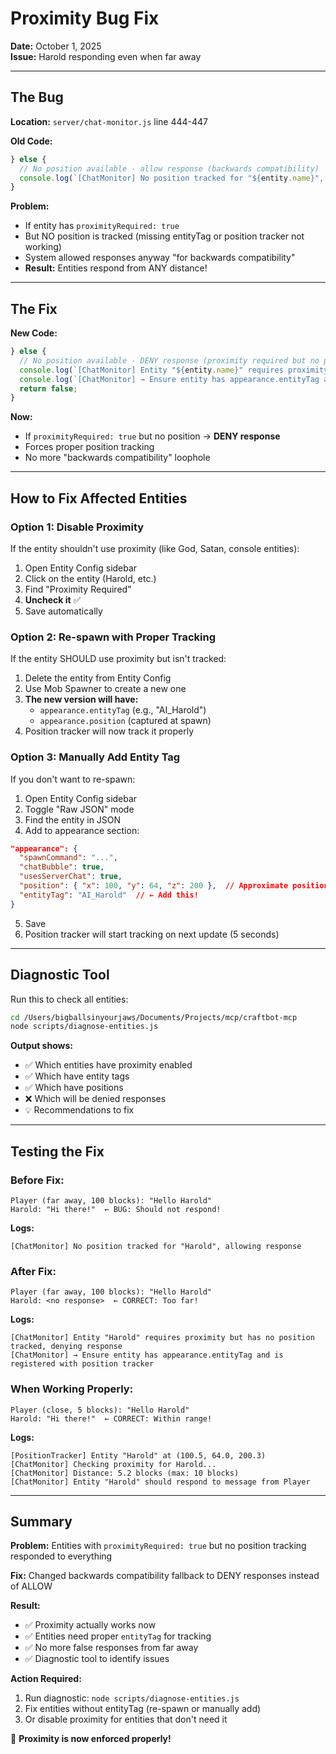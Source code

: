 # Proximity Bug Fix

**Date:** October 1, 2025  
**Issue:** Harold responding even when far away

---

## The Bug

**Location:** `server/chat-monitor.js` line 444-447

**Old Code:**
```javascript
} else {
  // No position available - allow response (backwards compatibility)
  console.log(`[ChatMonitor] No position tracked for "${entity.name}", allowing response`);
}
```

**Problem:**
- If entity has `proximityRequired: true`
- But NO position is tracked (missing entityTag or position tracker not working)
- System allowed responses anyway "for backwards compatibility"
- **Result:** Entities respond from ANY distance!

---

## The Fix

**New Code:**
```javascript
} else {
  // No position available - DENY response (proximity required but no position tracked)
  console.log(`[ChatMonitor] Entity "${entity.name}" requires proximity but has no position tracked, denying response`);
  console.log(`[ChatMonitor] → Ensure entity has appearance.entityTag and is registered with position tracker`);
  return false;
}
```

**Now:**
- If `proximityRequired: true` but no position → **DENY response**
- Forces proper position tracking
- No more "backwards compatibility" loophole

---

## How to Fix Affected Entities

### Option 1: Disable Proximity

If the entity shouldn't use proximity (like God, Satan, console entities):

1. Open Entity Config sidebar
2. Click on the entity (Harold, etc.)
3. Find "Proximity Required"
4. **Uncheck it** ✅
5. Save automatically

### Option 2: Re-spawn with Proper Tracking

If the entity SHOULD use proximity but isn't tracked:

1. Delete the entity from Entity Config
2. Use Mob Spawner to create a new one
3. **The new version will have:**
   - `appearance.entityTag` (e.g., "AI_Harold")
   - `appearance.position` (captured at spawn)
4. Position tracker will now track it properly

### Option 3: Manually Add Entity Tag

If you don't want to re-spawn:

1. Open Entity Config sidebar
2. Toggle "Raw JSON" mode
3. Find the entity in JSON
4. Add to appearance section:
```json
"appearance": {
  "spawnCommand": "...",
  "chatBubble": true,
  "usesServerChat": true,
  "position": { "x": 100, "y": 64, "z": 200 },  // Approximate position
  "entityTag": "AI_Harold"  // ← Add this!
}
```
5. Save
6. Position tracker will start tracking on next update (5 seconds)

---

## Diagnostic Tool

Run this to check all entities:

```bash
cd /Users/bigballsinyourjaws/Documents/Projects/mcp/craftbot-mcp
node scripts/diagnose-entities.js
```

**Output shows:**
- ✅ Which entities have proximity enabled
- ✅ Which have entity tags
- ✅ Which have positions
- ❌ Which will be denied responses
- 💡 Recommendations to fix

---

## Testing the Fix

### Before Fix:
```
Player (far away, 100 blocks): "Hello Harold"
Harold: "Hi there!"  ← BUG: Should not respond!
```

**Logs:**
```
[ChatMonitor] No position tracked for "Harold", allowing response
```

### After Fix:
```
Player (far away, 100 blocks): "Hello Harold"
Harold: <no response>  ← CORRECT: Too far!
```

**Logs:**
```
[ChatMonitor] Entity "Harold" requires proximity but has no position tracked, denying response
[ChatMonitor] → Ensure entity has appearance.entityTag and is registered with position tracker
```

### When Working Properly:
```
Player (close, 5 blocks): "Hello Harold"
Harold: "Hi there!"  ← CORRECT: Within range!
```

**Logs:**
```
[PositionTracker] Entity "Harold" at (100.5, 64.0, 200.3)
[ChatMonitor] Checking proximity for Harold...
[ChatMonitor] Distance: 5.2 blocks (max: 10 blocks)
[ChatMonitor] Entity "Harold" should respond to message from Player
```

---

## Summary

**Problem:** Entities with `proximityRequired: true` but no position tracking responded to everything

**Fix:** Changed backwards compatibility fallback to DENY responses instead of ALLOW

**Result:**
- ✅ Proximity actually works now
- ✅ Entities need proper `entityTag` for tracking
- ✅ No more false responses from far away
- ✅ Diagnostic tool to identify issues

**Action Required:**
1. Run diagnostic: `node scripts/diagnose-entities.js`
2. Fix entities without entityTag (re-spawn or manually add)
3. Or disable proximity for entities that don't need it

🎯 **Proximity is now enforced properly!**


